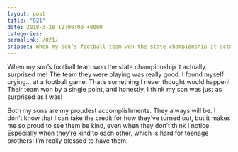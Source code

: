 ```yaml
---
layout: post
title: "021"
date: 2018-3-28 12:00:00 +0000
categories: 
permalink: /021/
snippet: When my son’s football team won the state championship it actually surprised me!
---
```


When my son’s football team won the state championship it actually surprised me! The team they were playing was really good. I found myself crying… at a football game. That’s something I never thought would happen! Their team won by a single point, and honestly, I think my son was just as surprised as I was!

Both my sons are my proudest accomplishments. They always will be. I don’t know that I can take the credit for how they’ve turned out, but it makes me so proud to see them be kind, even when they don’t think I notice. Especially when they’re kind to each other, which is hard for teenage brothers! I’m really blessed to have them. 
